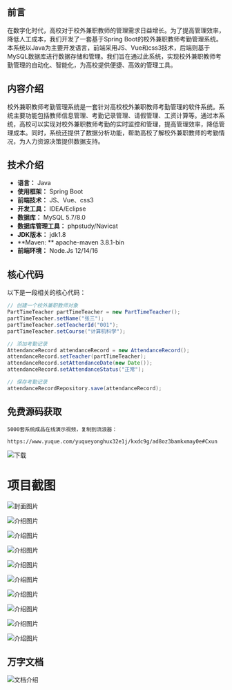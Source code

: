 ## 前言

在数字化时代，高校对于校外兼职教师的管理需求日益增长。为了提高管理效率，降低人工成本，我们开发了一套基于Spring Boot的校外兼职教师考勤管理系统。本系统以Java为主要开发语言，前端采用JS、Vue和css3技术，后端则基于MySQL数据库进行数据存储和管理。我们旨在通过此系统，实现校外兼职教师考勤管理的自动化、智能化，为高校提供便捷、高效的管理工具。

## 内容介绍

校外兼职教师考勤管理系统是一套针对高校校外兼职教师考勤管理的软件系统。系统主要功能包括教师信息管理、考勤记录管理、请假管理、工资计算等。通过本系统，高校可以实现对校外兼职教师考勤的实时监控和管理，提高管理效率，降低管理成本。同时，系统还提供了数据分析功能，帮助高校了解校外兼职教师的考勤情况，为人力资源决策提供数据支持。

## 技术介绍

- **语言：** Java
- **使用框架：** Spring Boot
- **前端技术：** JS、Vue、css3
- **开发工具：** IDEA/Eclipse
- **数据库：** MySQL 5.7/8.0
- **数据库管理工具：** phpstudy/Navicat
- **JDK版本：** jdk1.8
- **Maven: ** apache-maven 3.8.1-bin
- **前端环境：** Node.Js 12/14/16

## 核心代码

以下是一段相关的核心代码：

```java
// 创建一个校外兼职教师对象
PartTimeTeacher partTimeTeacher = new PartTimeTeacher();
partTimeTeacher.setName("张三");
partTimeTeacher.setTeacherId("001");
partTimeTeacher.setCourse("计算机科学");

// 添加考勤记录
AttendanceRecord attendanceRecord = new AttendanceRecord();
attendanceRecord.setTeacher(partTimeTeacher);
attendanceRecord.setAttendanceDate(new Date());
attendanceRecord.setAttendanceStatus("正常");

// 保存考勤记录
attendanceRecordRepository.save(attendanceRecord);
```

## 免费源码获取

```
5000套系统成品在线演示视频，复制到流浪器： 
```
```
https://www.yuque.com/yuqueyonghux32e1j/kxdc9g/ad8oz3bamkxmay0e#Cxun
```
![下载](https://img12.360buyimg.com/ddimg/jfs/t1/339687/11/1349/28408/68ad865fF412d7877/adaa650483a100f2.jpg)

# 项目截图

![封面图片](https://img13.360buyimg.com/ddimg/jfs/t1/338456/34/7982/141146/68bc860fF8783c6ef/87228a3dc6616a32.jpg)

![介绍图片](https://img11.360buyimg.com/ddimg/jfs/t1/329308/15/10331/77789/68bc85e8Fa726a9d0/c2335ec0994adfc3.jpg)

![介绍图片](https://img13.360buyimg.com/ddimg/jfs/t1/339777/12/7904/75136/68bc85e9Fef90f7c5/aae411072b6135dc.jpg)

![介绍图片](https://img11.360buyimg.com/ddimg/jfs/t1/340462/2/7806/77715/68bc85e9Fd112ef43/481add87b863d659.jpg)

![介绍图片](https://img12.360buyimg.com/ddimg/jfs/t1/342701/13/505/13414/68bc85e9F50f21844/3a0328f1c29dfa2a.jpg)

![介绍图片](https://img12.360buyimg.com/ddimg/jfs/t1/326992/19/16865/25932/68bc85eaF05592406/a3cf653c3d2df641.jpg)

![介绍图片](https://img10.360buyimg.com/ddimg/jfs/t1/348306/38/499/20338/68bc85eaF0be5a3cf/ff96a00357a73b38.jpg)

![介绍图片](https://img12.360buyimg.com/ddimg/jfs/t1/350455/36/461/97168/68bc85ebF34ed9030/8499933408155e95.jpg)

![介绍图片](https://img10.360buyimg.com/ddimg/jfs/t1/350167/15/489/10906/68bc85ecF82fc97e1/c80d5cb7d73ab74c.jpg)

![介绍图片](https://img13.360buyimg.com/ddimg/jfs/t1/327900/7/17121/23487/68bc85ecFffaccb9e/edbdd91f6620109b.jpg)


## 万字文档
![文档介绍](https://img14.360buyimg.com/ddimg/jfs/t1/338393/1/3576/156947/68b1ad0cF74dc525c/ff9cd6c574295685.jpg)
